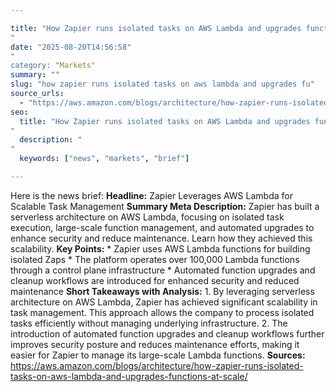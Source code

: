 ```yaml
---

title: "How Zapier runs isolated tasks on AWS Lambda and upgrades functions at scale'"
date: "2025-08-20T14:56:58""
category: "Markets"
summary: ""
slug: "how zapier runs isolated tasks on aws lambda and upgrades fu"
source_urls:
  - "https://aws.amazon.com/blogs/architecture/how-zapier-runs-isolated-tasks-on-aws-lambda-and-upgrades-functions-at-scale/"
seo:
  title: "How Zapier runs isolated tasks on AWS Lambda and upgrades functions at scale | Hash n Hedge'"
  description: ""
  keywords: ["news", "markets", "brief"]

---
```

Here is the news brief:  **Headline:** Zapier Leverages AWS Lambda for Scalable Task Management  **Summary Meta Description:** Zapier has built a serverless architecture on AWS Lambda, focusing on isolated task execution, large-scale function management, and automated upgrades to enhance security and reduce maintenance. Learn how they achieved this scalability.  **Key Points:**  * Zapier uses AWS Lambda functions for building isolated Zaps * The platform operates over 100,000 Lambda functions through a control plane infrastructure * Automated function upgrades and cleanup workflows are introduced for enhanced security and reduced maintenance  **Short Takeaways with Analysis:**  1. By leveraging serverless architecture on AWS Lambda, Zapier has achieved significant scalability in task management. This approach allows the company to process isolated tasks efficiently without managing underlying infrastructure. 2. The introduction of automated function upgrades and cleanup workflows further improves security posture and reduces maintenance efforts, making it easier for Zapier to manage its large-scale Lambda functions.  **Sources:** https://aws.amazon.com/blogs/architecture/how-zapier-runs-isolated-tasks-on-aws-lambda-and-upgrades-functions-at-scale/ 
